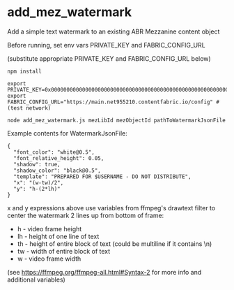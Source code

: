 # add_mez_watermark

Add a simple text watermark to an existing ABR Mezzanine content object

Before running, set env vars PRIVATE_KEY and FABRIC_CONFIG_URL

(substitute appropriate PRIVATE_KEY and FABRIC_CONFIG_URL below)
```
npm install

export PRIVATE_KEY=0x0000000000000000000000000000000000000000000000000000000000000000
export FABRIC_CONFIG_URL="https://main.net955210.contentfabric.io/config" # (test network)

node add_mez_watermark.js mezLibId mezObjectId pathToWatermarkJsonFile
```

Example contents for WatermarkJsonFile:

```
{
  "font_color": "white@0.5",
  "font_relative_height": 0.05,
  "shadow": true,
  "shadow_color": "black@0.5",
  "template": "PREPARED FOR $USERNAME - DO NOT DISTRIBUTE",
  "x": "(w-tw)/2",
  "y": "h-(2*lh)"
}
```
x and y expressions above use variables from ffmpeg's drawtext filter to center the watermark 2 lines up from bottom of frame:

*  h - video frame height
*  lh - height of one line of text
*  th - height of entire block of text (could be multiline if it contains \n)
*  tw - width of entire block of text
*  w - video frame width  
  
(see https://ffmpeg.org/ffmpeg-all.html#Syntax-2 for more info and additional variables)
  
